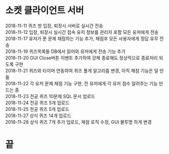 # 소켓 클라이언트 서버
2018-11-11 퀴즈 방 입장, 퇴장시 서버로 실시간 전송  
2018-11-12 입장, 퇴장시 실시간 접속 유저 정보를 관리자 포함 모든 유저에게 전송    
2018-11-17 유저가 푼 문제 채점하는 기능 추가, 채점후 모든 사용자에게 정답 유무 전송   
2018-11-19 퀴즈목록들 DB에서 읽어와 유저에게 전송 기능 추가  
2018-11-20 GUI Close버튼 이벤트 추가하여 강제 종료해도 정상적으로 종료처리 되도록 구현  
2018-11-21 퀴즈와 타이머 연동하여 퀴즈 풀게 알고리즘 변경, 아직 채점 기능은 덜 만듦   
2018-11-22 각 유저 문제 채점 기능 구현, 전 유저에게 각 유저 점수 알려주는 기능 만드는 중  
2018-11-23 전공 퀴즈 10문제 SQL 문서 업로드    
2018-11-24 전공 퀴즈 5개 업로드  
2018-11-25 전공 퀴즈 5개 업로드  
2018-11-27 상식 퀴즈 14개 업로드  
2018-11-28 상식 퀴즈 7개 추가 업로드, 채점 로직 수정, GUI 불투명 하게 변경   
  
# 끝  


